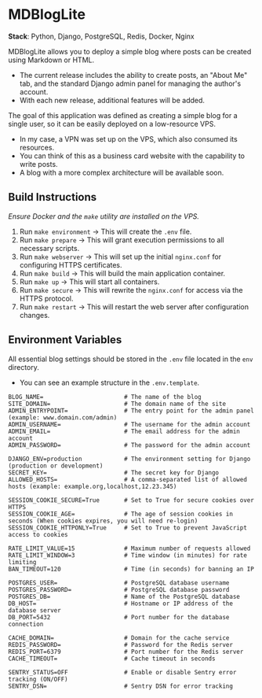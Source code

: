 # MDBlogLite

**Stack**: Python, Django, PostgreSQL, Redis, Docker, Nginx

MDBlogLite allows you to deploy a simple blog where posts can be created using Markdown or HTML.

- The current release includes the ability to create posts, an "About Me" tab, and the standard Django admin panel for managing the author's account.
- With each new release, additional features will be added.

The goal of this application was defined as creating a simple blog for a single user, so it can be easily deployed on a low-resource VPS.
- In my case, a VPN was set up on the VPS, which also consumed its resources.
- You can think of this as a business card website with the capability to write posts.
- A blog with a more complex architecture will be available soon.

## Build Instructions

*Ensure Docker and the `make` utility are installed on the VPS.*

1. Run `make environment` -> This will create the `.env` file.
2. Run `make prepare` -> This will grant execution permissions to all necessary scripts.
3. Run `make webserver` -> This will set up the initial `nginx.conf` for configuring HTTPS certificates.
4. Run `make build` -> This will build the main application container.
5. Run `make up` -> This will start all containers.
6. Run `make secure` -> This will rewrite the `nginx.conf` for access via the HTTPS protocol.
7. Run `make restart` -> This will restart the web server after configuration changes.

## Environment Variables

All essential blog settings should be stored in the `.env` file located in the `env` directory.

* You can see an example structure in the `.env.template`.

```plaintext
BLOG_NAME=                       # The name of the blog
SITE_DOMAIN=                     # The domain name of the site
ADMIN_ENTRYPOINT=                # The entry point for the admin panel (example: www.domain.com/admin)
ADMIN_USERNAME=                  # The username for the admin account
ADMIN_EMAIL=                     # The email address for the admin account
ADMIN_PASSWORD=                  # The password for the admin account

DJANGO_ENV=production            # The environment setting for Django (production or development)
SECRET_KEY=                      # The secret key for Django
ALLOWED_HOSTS=                   # A comma-separated list of allowed hosts (example: example.org,localhost,12.23.345)

SESSION_COOKIE_SECURE=True       # Set to True for secure cookies over HTTPS
SESSION_COOKIE_AGE=              # The age of session cookies in seconds (When cookies expires, you will need re-login)
SESSION_COOKIE_HTTPONLY=True     # Set to True to prevent JavaScript access to cookies

RATE_LIMIT_VALUE=15              # Maximum number of requests allowed
RATE_LIMIT_WINDOW=3              # Time window (in minutes) for rate limiting
BAN_TIMEOUT=120                  # Time (in seconds) for banning an IP

POSTGRES_USER=                   # PostgreSQL database username
POSTGRES_PASSWORD=               # PostgreSQL database password
POSTGRES_DB=                     # Name of the PostgreSQL database
DB_HOST=                         # Hostname or IP address of the database server
DB_PORT=5432                     # Port number for the database connection

CACHE_DOMAIN=                    # Domain for the cache service
REDIS_PASSWORD=                  # Password for the Redis server
REDIS_PORT=6379                  # Port number for the Redis server
CACHE_TIMEOUT=                   # Cache timeout in seconds

SENTRY_STATUS=OFF                # Enable or disable Sentry error tracking (ON/OFF)
SENTRY_DSN=                      # Sentry DSN for error tracking
